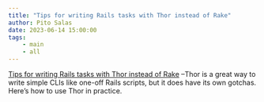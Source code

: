 ```yaml
---
title: "Tips for writing Rails tasks with Thor instead of Rake"
author: Pito Salas
date: 2023-06-14 15:00:00
tags:
    - main
    - all
---
```



[ Tips for writing Rails tasks with Thor instead of
Rake](<https://mattbrictson.com/blog/rails-tasks-with-thor>) –Thor is a great
way to write simple CLIs like one-off Rails scripts, but it does have its own
gotchas. Here’s how to use Thor in practice.


